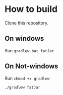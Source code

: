 # How to build
Clone this repository.

## On windows
Run `gradlew.bat fatJar`

## On Not-windows
Run
`chmod +x gradlew`

`./gradlew fatJar`